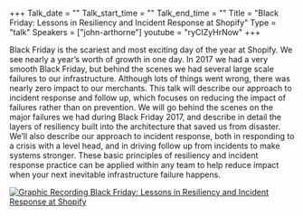 +++
Talk_date = ""
Talk_start_time = ""
Talk_end_time = ""
Title = "Black Friday: Lessons in Resiliency and Incident Response at Shopify"
Type = "talk"
Speakers = ["john-arthorne"]
youtube = "ryCIZyHrNow"
+++

Black Friday is the scariest and most exciting day of the year at Shopify. We see nearly a year’s worth of growth in one day. In 2017 we had a very smooth Black Friday, but behind the scenes we had several large scale failures to our infrastructure. Although lots of things went wrong, there was nearly zero impact to our merchants. This talk will describe our approach to incident response and follow up, which focuses on reducing the impact of failures rather than on prevention. We will go behind the scenes on the major failures we had during Black Friday 2017, and describe in detail the layers of resiliency built into the architecture that saved us from disaster. We’ll also describe our approach to incident response, both in responding to a crisis with a level head, and in driving follow up from incidents to make systems stronger. These basic principles of resiliency and incident response practice can be applied within any team to help reduce impact when your next inevitable infrastructure failure happens.

<a href="https://assets.devopsdays.org/events/2018/toronto/DevOpsDaysTO_May31_2018_JohnArthorne.jpg" target="_blank"><img src="https://assets.devopsdays.org/events/2018/toronto/DevOpsDaysTO_May31_2018_JohnArthorne_lores.jpg" alt="Graphic Recording Black Friday: Lessons in Resiliency and Incident Response at Shopify" /></a>